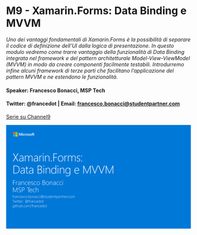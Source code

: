 # M9 - Xamarin.Forms: Data Binding e MVVM

_Uno dei vantaggi fondamentali di Xamarin.Forms è la possibilità di separare il codice di definizione dell’UI dalla logica di presentazione. In questo modulo vedremo come trarre vantaggio della funzionalità di Data Binding integrata nel framework e del pattern architetturale Model-View-ViewModel (MVVM) in modo da creare componenti facilmente testabili. Introdurremo infine alcuni framework di terze parti che facilitano l’applicazione del pattern MVVM e ne estendono le funzionalità._

#### Speaker: Francesco Bonacci, MSP Tech
#### Twitter: @francedot | Email: francesco.bonacci@studentpartner.com
[Serie su Channel9](https://channel9.msdn.com/Series/Xamarin-per-principianti/)

<img src="./M9.png" width="800">

